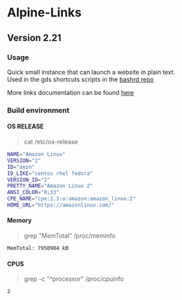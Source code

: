 # Alpine-Links

## Version 2.21

### Usage

Quick small instance that can launch a website in plain text.  
Used in the gds shortcuts scripts in the [bashrd repo](https://github.com/alexiswl/bashrc)

More links documentation can be found [here](http://links.twibright.com/)

### Build environment

#### OS RELEASE
> cat /etc/os-release

```bash
NAME="Amazon Linux"
VERSION="2"
ID="amzn"
ID_LIKE="centos rhel fedora"
VERSION_ID="2"
PRETTY_NAME="Amazon Linux 2"
ANSI_COLOR="0;33"
CPE_NAME="cpe:2.3:o:amazon:amazon_linux:2"
HOME_URL="https://amazonlinux.com/"
```

#### Memory
> grep "MemTotal" /proc/meminfo

```bash
MemTotal: 7950984 kB
```

#### CPUS
> grep -c "^processor" /proc/cpuinfo

```bash
2
```